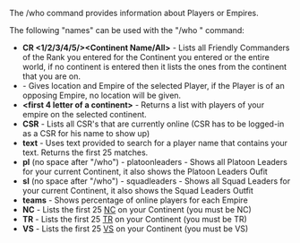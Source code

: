 The /who command provides information about Players or Empires.

The following "names" can be used with the "/who <name>" command:

- **CR \<1/2/3/4/5/><Continent Name/All>** - Lists all Friendly Commanders of
  the Rank you entered for the Continent you entered or the entire world, if no
  continent is entered then it lists the ones from the continent that you are
  on.
- **<player name>** - Gives location and Empire of the selected Player, if the
  Player is of an opposing Empire, no location will be given.
- **\<first 4 letter of a continent>** - Returns a list with players of your
  empire on the selected continent.
- **CSR** - Lists all CSR's that are currently online (CSR has to be
  logged-in as a CSR for his name to show up)
- **text** - Uses text provided to search for a player name that contains your
  text. Returns the first 25 matches.
- **pl** (no space after "/who") - platoonleaders - Shows all Platoon Leaders
  for your current Continent, it also shows the Platoon Leaders Oufit
- **sl** (no space after "/who") - squadleaders - Shows all Squad Leaders for
  your current Continent, it also shows the Squad Leaders Outfit
- **teams** - Shows percentage of online players for each Empire
- **NC** - Lists the first 25 [NC](../etc/New_Conglomerate.md) on your Continent
  (you must be NC)
- **TR** - Lists the first 25 [TR](../etc/Terran_Republic.md) on your Continent
  (you must be TR)
- **VS** - Lists the first 25 [VS](../etc/Vanu_Sovereignty.md) on your Continent
  (you must be VS)


